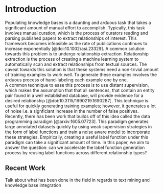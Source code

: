 # Introduction

Populating knowledge bases is a daunting and arduous task that takes a significant amount of manual effort to accomplish.
Typically, this task involves  manual curation, which is the process of curators reading and parsing published papers to extract relationships of interest. 
This framework becomes infeasible as the rate of publications continues to increase exponentially [@doi:10.1002/asi.23329].
A common solution towards this problem is to undergo relationship extraction.
Relationship extraction is the process of creating a machine learning system to automatically scan and extract relationships from textual sources.
The caveat towards this solution is that these systems need a non-trivial amount of training examples to work well.
To generate these examples involves the arduous process of hand-labeling each example one by one.  
A common technique to ease this process is to use distant supervision, which makes the assumption that that all sentences, that contain an entity pair found in a well established database, will provide evidence for a desired relationship [@doi:10.3115/1690219.1690287].
This technique is useful for quickly generating training examples; however, it generates a lot of noise i.e. a signficiant increase in the number of false positives.  
Recently, there has been work that builds off of this idea called the data programming paradigm [@arxiv:1605.07723].
This paradigm generates large annotated datasets quickly by using weak supervision strategies in the form of label functions and train a noise aware model to incorporate these strategies.
Empirically, creating a useful label function under this paradigm can take a significant amount of time.
In this paper, we aim to answer the question: can we accelerate the label function generation process by reusing label functions across different relationship types?

## Recent Work

Talk about what has been done in the field in regards to text mining and knowledge base integration
